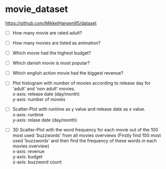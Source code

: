 # movie_dataset

https://github.com/MikkelHansen95/dataset  

- [ ] How many movie are rated adult?  

- [ ] How many movies are listed as animation?  

- [ ] Which movie had the highest budget?  

- [ ] Which danish movie is most popular?  

- [ ] Which english action movie had the biggest revenue?  

- [ ] Plot histogram with number of movies according to release day for 'adult' and 'non adult' movies.  
x-axis: release date (day/month)  
y-axis: number of movies   

- [ ] Scatter-Plot with runtime as y value and release date as x value.  
x-axis: runtime  
y-axis: relase date (day/month)  

- [ ] 3D Scatter-Plot with the word frequency for each movie out of the 100 most used 'buzzwords' from all movies overviews (Firstly find 100 most used 'buzzwords' and then find the frequency of these words in each movies overview)  
x-axis: revenue  
y-axis: budget  
z-axis: buzzword count   


